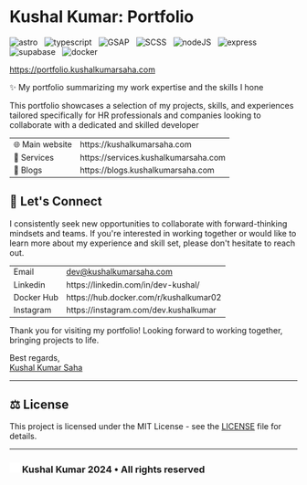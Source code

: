 # Kushal Kumar: Portfolio

<img style="height:25px" title="astro" src="https://github.com/marwin1991/profile-technology-icons/assets/54946572/397c0300-2e47-464e-81eb-6e991c9255fc" /> &nbsp;
<img style="height:26px" title="typescript" src="https://user-images.githubusercontent.com/25181517/183890598-19a0ac2d-e88a-4005-a8df-1ee36782fde1.png"/> &nbsp;
<img style="height:24px" title="GSAP" src="https://cdn.worldvectorlogo.com/logos/gsap-greensock.svg"/> &nbsp;
<img style="height:24px" title="SCSS" src="https://github.com/bcd-kushal/Kushal-Kumar/assets/96081625/c95ea671-8b33-41c9-a269-adf4d172f9cf"/> &nbsp;
<img style="height:24px" title="nodeJS" src="https://github.com/bcd-kushal/Kushal-Kumar/assets/96081625/3e08afee-1aeb-4f78-ae89-f883f31b4731"/> &nbsp;
<img style="height:25px" title="express" src="https://i.imgur.com/fZXQgWk.png" title="source: imgur.com" /> &nbsp;
<img style="height:24px" title="supabase" src="https://i.imgur.com/h56M3eS.png" title="source: imgur.com" /> &nbsp;
<img style="height:25px" title="docker" src="https://user-images.githubusercontent.com/25181517/117207330-263ba280-adf4-11eb-9b97-0ac5b40bc3be.png"/> &nbsp;

https://portfolio.kushalkumarsaha.com

✨ My portfolio summarizing my work expertise and the skills I hone

This portfolio showcases a selection of my projects, skills, and experiences tailored specifically for HR professionals and companies looking to collaborate with a dedicated and skilled developer

<table>
  <tr><td>🌐 Main website</td><td>https://kushalkumarsaha.com</td></tr>
  <tr><td>🤝 Services</td><td>https://services.kushalkumarsaha.com</td></tr>
  <tr><td>📑 Blogs</td><td>https://blogs.kushalkumarsaha.com</td></tr>
</table> 

## :speech_balloon: Let's Connect

I consistently seek new opportunities to collaborate with forward-thinking mindsets and teams. If you're interested in working together or would like to learn more about my experience and skill set, please don't hesitate to reach out.

<table>
  <tr><td>Email</td><td><a href="mailto:dev@kushalkumarsaha.com">dev@kushalkumarsaha.com</a></td></tr>
  <tr><td>Linkedin</td></td><td>https://linkedin.com/in/dev-kushal/</td></tr>
  <tr><td>Docker Hub</td><td>https://hub.docker.com/r/kushalkumar02</td></tr>
  <tr><td>Instagram</td><td>https://instagram.com/dev.kushalkumar</td></tr>
</table> 

Thank you for visiting my portfolio! Looking forward to working together, bringing projects to life.

Best regards,
<br>
<a href="https://kushalkumarsaha.com/">Kushal Kumar Saha</a>

<hr>

## ⚖️ License

This project is licensed under the MIT License - see the <a href=''>LICENSE</a> file for details.

<hr>

<h3><img title="Kushal-Kumar" width="18" src="https://raw.githubusercontent.com/bcd-kushal/bcd-kushal/main/assets/icons/dark/filled/kushalkumar_bg_dark.png"/>&nbsp;Kushal Kumar 2024 • All rights reserved </h3>
